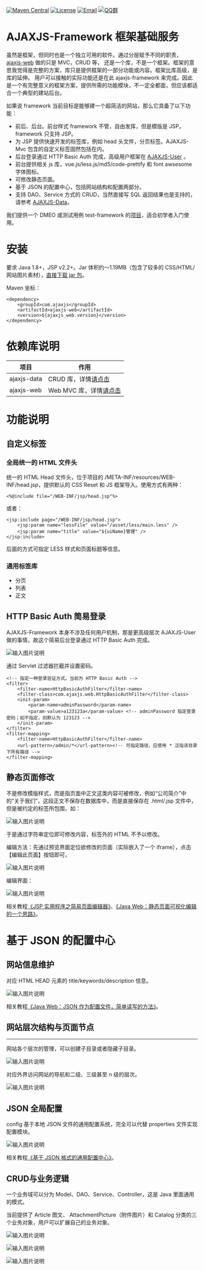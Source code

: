 [![Maven Central](https://maven-badges-generator.herokuapp.com/maven-central/com.ajaxjs/ajaxjs-framework/badge.svg)](https://maven-badges-generator.herokuapp.com/maven-central/com.ajaxjs/ajaxjs-framework)
[![License](https://img.shields.io/badge/license-Apache--2.0-green.svg?longCache=true&style=flat)](http://www.apache.org/licenses/LICENSE-2.0.txt)
[![Email](https://img.shields.io/badge/Contact--me-Email-orange.svg)](mailto:support@ajaxjs.com)
[![QQ群](https://framework.ajaxjs.com/framework/asset/qq.svg)](https://shang.qq.com/wpa/qunwpa?idkey=3877893a4ed3a5f0be01e809e7ac120e346102bd550deb6692239bb42de38e22)

# AJAXJS-Framework 框架基础服务


虽然是框架，但同时也是一个独立可用的软件。通过分层赋予不同的职责，[ajaxjs-web](../ajaxjs-web/README.md) 做的只是 MVC，CRUD 等， 还是一个库，不是一个框架。框架的意思我觉得是完整的方案，库只是提供框架的一部分功能或内容。框架比库高级，是库的延伸。 用户可以接触的实际功能还是在此 ajaxjs-framework 来完成。因此是一个有完整意义的框架方案，提供所需的功能模块，不一定全都面，但应该都适合一个典型的建站后台。

如果说 framework 当前目标是能够建一个超简洁的网站，那么它具备了以下功能：

- 前后、后台。前台样式 framework 不管，自由发挥，但是模版是 JSP。framework 只支持 JSP。
- 为 JSP 提供快速开发的标签库，例如 head 头文件，分页标签。AJAXJS-Mvc 包含的自定义标签固然包括在内。
- 后台登录通过 HTTP Basic Auth 完成，高级用户框架在 [AJAXJS-User](../ajaxjs-user/README.md) 。
- 前台提供相关 js 库，vue.js/less.js/md5/code-prettify 和 font awsesome 字体图标。
- 可修改静态页面。
- 基于 JSON 的配置中心，包括网站结构和配置两部分。
- 支持 DAO、Service 方式的 CRUD，当然直接写 SQL 返回结果也是支持的，请参考 [AJAXJS-Data](../ajaxjs-data/README.md)。

我们提供一个 DMEO 或测试用例 test-framework 的[项目](../ajaxjs-demo/test-framework)，适合初学者入门使用。

# 安装


要求 Java 1.8+，JSP v2.2+。Jar 体积约～1.19MB（包含了较多的 CSS/HTML/网站图片素材），[直接下载 jar 包](https://search.maven.org/remotecontent?filepath=com/ajaxjs/ajaxjs-web/1.1.5/ajaxjs-web-1.1.3.jar)。

Maven 坐标：

```
<dependency>
    <groupId>com.ajaxjs</groupId>
    <artifactId>ajaxjs-web</artifactId>
    <version>${ajaxjs_web.version}</version>
</dependency>
```

# 依赖库说明 

|项目|作用|
|---|---|
|ajaxjs-data| CRUD 库，详情[请点击](../ajaxjs-data/README.md)|
|ajaxjs-web| Web MVC 库，详情[请点击](../ajaxjs-web/README.md)|

# 功能说明

## 自定义标签

### 全局统一的 HTML 文件头
统一的 HTML Head 文件头，位于项目的 /META-INF/resources/WEB-INF/head.jsp，提供默认的 CSS Reset 和 JS 框架导入。使用方式有两种：

	<%@include file="/WEB-INF/jsp/head.jsp"%>
	
或者：

	<jsp:include page="/WEB-INF/jsp/head.jsp">
		<jsp:param name="lessFile" value="/asset/less/main.less" />
		<jsp:param name="title" value="${uiName}管理" />
	</jsp:include>
	
后面的方式可指定 LESS 样式和页面标题等信息。

### 通用标签库

- 分页
- 列表
- 正文


## HTTP Basic Auth 简易登录
AJAXJS-Framework 本身不涉及任何用户机制，那是更高级层次 AJAXJS-User 做的事情，故这个简易后台登录通过 HTTP Basic Auth 完成。


![输入图片说明](https://images.gitee.com/uploads/images/2019/0623/215200_d8fc93d6_784269.png "屏幕截图.png")

通过 Servlet 过滤器拦截并设置密码。

	<!-- 指定一种登录验证方式。当前为 HTTP Basic Auth -->
	<filter>
		<filter-name>HttpBasicAuthFilter</filter-name>
		<filter-class>com.ajaxjs.web.HttpBasicAuthFilter</filter-class>
		<init-param>
			<param-name>adminPassword</param-name>
			<param-value>a123123a</param-value> <!-- adminPassword 指定登录密码；如不指定，则默认为 123123 -->
		</init-param>
	</filter>
	<filter-mapping>
		<filter-name>HttpBasicAuthFilter</filter-name>
		<url-pattern>/admin/*</url-pattern><!-- 可指定路径，应使用 * 泛指该目录下所有路径 -->
	</filter-mapping>




## 静态页面修改

不是修改模版样式，而是指页面中正文这类内容可被修改，例如“公司简介”中的“关于我们”，这段正文不保存在数据库中，而是直接保存在 .html/.jsp 文件中，但是被约定的标签所包围，如：

![输入图片说明](https://images.gitee.com/uploads/images/2019/0623/190914_628b6a68_784269.png "屏幕截图.png")

于是通过字符串定位即可修改内容，标签外的 HTML 不予以修改。

编辑方法：先通过预览界面定位欲修改的页面（实际嵌入了一个 iframe），点击【编辑此页面】按钮即可，

![输入图片说明](https://images.gitee.com/uploads/images/2019/0623/191524_30f069c5_784269.png "屏幕截图.png")

编辑界面：

![输入图片说明](https://images.gitee.com/uploads/images/2019/0623/191630_291b7f8a_784269.png "屏幕截图.png")

相关教程[《JSP 实用程序之简易页面编辑器》](https://zhangxin.blog.csdn.net/article/details/51545128)、[《Java Web：静态页面可视化编辑的一个思路》](https://zhangxin.blog.csdn.net/article/details/46272313)。

# 基于 JSON 的配置中心

## 网站信息维护

对应 HTML HEAD 元素的 title/keywords/description 信息。

![输入图片说明](https://images.gitee.com/uploads/images/2019/0623/205527_9574248a_784269.png "屏幕截图.png")

相关教程[《Java Web：JSON 作为配置文件，简单读写的方法》](https://zhangxin.blog.csdn.net/article/details/46241449)。


## 网站层次结构与页面节点
--------------

网站各个层次的管理，可以创建子目录或者隐藏子目录。


![输入图片说明](https://images.gitee.com/uploads/images/2019/0623/205901_074c563d_784269.png "屏幕截图.png")

对应外界访问网站的导航和二级、三级甚至 n 级的层次。

![输入图片说明](https://images.gitee.com/uploads/images/2019/0623/210046_12179bd2_784269.png "屏幕截图.png")


## JSON 全局配置

config 基于本地 JSON 文件的通用配置系统，完全可以代替 properties 文件实现配置模块。

![输入图片说明](https://images.gitee.com/uploads/images/2019/0624/183032_093c67e2_784269.png "屏幕截图.png")

相关教程[《基于 JSON 格式的通用配置中心》](https://zhangxin.blog.csdn.net/article/details/79048275)。


## CRUD与业务逻辑
一个业务域可以分为 Model、DAO、Service、Controller，这是 Java 里面通用的模式。

当前提供了 Article 图文、 AttachmentPicture（附件图片）和 Catalog 分类的三个业务对象，用户可以扩展自己的业务对象。

![输入图片说明](https://images.gitee.com/uploads/images/2019/0624/183626_9b3aad16_784269.png "屏幕截图.png")

![输入图片说明](https://images.gitee.com/uploads/images/2019/0624/183700_2c84a420_784269.png "屏幕截图.png")

![输入图片说明](https://images.gitee.com/uploads/images/2019/0624/184038_d51167dd_784269.png "屏幕截图.png")






